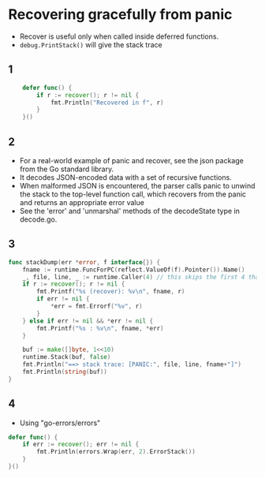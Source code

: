 # Recovering gracefully from panic

- Recover is useful only when called inside deferred functions.
- `debug.PrintStack()` will give the stack trace

## 1
```go
    defer func() {
        if r := recover(); r != nil {
            fmt.Println("Recovered in f", r)
        }
    }()
```

## 2
- For a real-world example of panic and recover, see the json package from the Go standard library. 
- It decodes JSON-encoded data with a set of recursive functions. 
- When malformed JSON is encountered, the parser calls panic to unwind the stack to the top-level function call, which recovers from the panic and returns an appropriate error value 
- See the 'error' and 'unmarshal' methods of the decodeState type in decode.go.

## 3
```go
func stackDump(err *error, f interface{}) {
	fname := runtime.FuncForPC(reflect.ValueOf(f).Pointer()).Name()
	_, file, line, _ := runtime.Caller(4) // this skips the first 4 that are called under log.Panic()
	if r := recover(); r != nil {
		fmt.Printf("%s (recover): %v\n", fname, r)
		if err != nil {
			*err = fmt.Errorf("%v", r)
		}
	} else if err != nil && *err != nil {
		fmt.Printf("%s : %v\n", fname, *err)
	}

	buf := make([]byte, 1<<10)
	runtime.Stack(buf, false)
	fmt.Println("==> stack trace: [PANIC:", file, line, fname+"]")
	fmt.Println(string(buf))
}
```

## 4
- Using "go-errors/errors"
```go
defer func() {
    if err := recover(); err != nil {
        fmt.Println(errors.Wrap(err, 2).ErrorStack())
    }
}()
```
